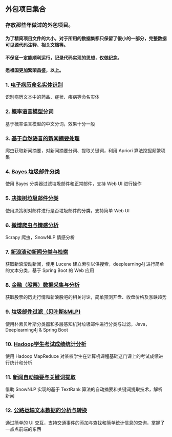 ## 外包项目集合

### 存放那些年做过的外包项目。

#### 为了精简项目文件的大小，对于所用的数据集都只保留了很小的一部分，完整数据可见源代码注释、相关文档等。
#### 不保证一定能顺利运行，记录代码实现的思想，仅做纪念。
#### 愿祖国更加繁荣昌盛，以上。

### 1. [电子病历命名实体识别](./DianZiBingLiNER)
识别病历文本中的药品、症状、疾病等命名实体

### 2. [概率语言模型分词](./PLMSegment)
基于概率语言模型的中文分词，效果十分一般

### 3. [基于自然语言的新闻摘要处理](./NewsAbstractAnalysis)
爬虫获取新闻摘要，对新闻摘要分词、提取关键词，利用 Apriori 算法挖掘频繁项集

### 4. [Bayes 垃圾邮件分类](./SpamBayesWeb)
使用 Bayes 分类器过滤垃圾邮件和正常邮件，支持 Web UI 进行操作

### 5. [决策树垃圾邮件分类](./SpamDT)

使用决策树对邮件进行是否垃圾邮件的分类，支持简单 Web UI

### 6. [微博爬虫与情感分析](./WeiboSentiment)
Scrapy 爬虫，SnowNLP 情感分析

### 7. [新浪滚动新闻分类与检索](./SinaNewsSearchAnalysis)

获取新浪滚动新闻，使用 Lucene 建立索引以供搜索，deeplearning4j 进行简单的文本分类，基于 Spring Boot 的 Web 应用

### 8. [金融（股票）数据采集与分析](./FinanceStockAnalysis)

获取股票的历史行情和新浪股吧的相关讨论，简单预测开盘、收盘价格及涨跌趋势

### 9. [垃圾邮件过滤（贝叶斯&MLP)](./SpamBayesMLP)

使用朴素贝叶斯分类器和多层感知机对垃圾邮件进行分类与过滤，Java，Deeplearning4j & Spring Boot

### 10. [Hadoop学生考试成绩统计分析](./HadoopGrades)

使用 Hadoop MapReduce 对某校学生在计算机课程基础这门课上的考试成绩进行统计和分析

### 11. [新闻自动摘要与关键词提取](./NewsAbExtraction)

借助 SnowNLP 实现的基于 TextRank 算法的自动摘要和关键词提取技术，解析新闻

### 12. [公路运输文本数据的分析与转换](./Highway)

通过简单的 UI 交互，支持交通事件的添加与查找和简单统计信息的查询，掌握了一点点前端的东西



